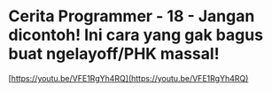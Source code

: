 # Cerita Programmer - 18 - Jangan dicontoh! Ini cara yang gak bagus buat ngelayoff/PHK massal!

[https://youtu.be/VFE1RgYh4RQ](https://youtu.be/VFE1RgYh4RQ)
